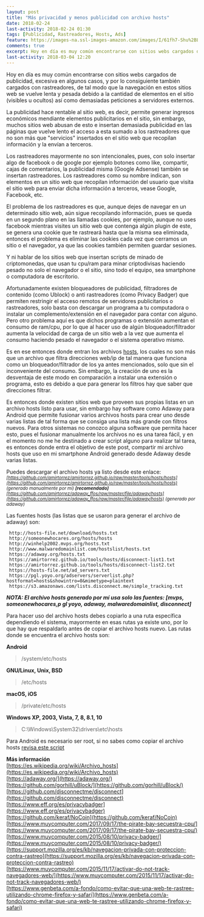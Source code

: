 ```yaml
---
layout: post
title: "Más privacidad y menos publicidad con archivo hosts"
date: 2018-02-24
last-activity: 2018-02-24 01:30
tags: [Publicidad, Rastreadores, Hosts, Ads]
feature: https://images-na.ssl-images-amazon.com/images/I/61fh7-Shu%2BL._SL1436_.jpg
comments: true
excerpt: Hoy en día es muy común encontrarse con sitios webs cargados de publicidad, excesiva en algunos casos, y por lo consiguiente también cargados con rastreadores...
last-activity: 2018-03-04 12:20
---
```


Hoy en día es muy común encontrarse con sitios webs cargados de publicidad, excesiva en algunos casos, y por lo consiguiente también cargados con rastreadores, de tal modo que la navegación en estos sitios web se vuelve lenta y pesada debido a la cantidad de elementos en el sitio (visibles u ocultos) así como demasiadas peticiones a servidores externos.

La publicidad hace rentable al sitio web, es decir, permite generar ingresos económicos mendiante elementos publicitarios en el sitio, sin embargo, muchos sitios web abusan de esto e insertan demasiada publicidad en las páginas que vuelve lento el acceso a esta sumado a los rastreadores que no son más que "servicios" insertados en el sitio web que recopilan información y la envían a terceros.

Los rastreadores mayormente no son intencionales, pues, con solo insertar algo de facebook o de google por ejemplo botones como like, compartir, cajas de comentarios, la publicidad misma (Google Adsense) también se insertan rastreadores. Los rastreadores como su nombre indican, son elementos en un sitio web que recopilan información del usuario que visita el sitio web para enviar dicha información a terceros, vease Google, Facebook, etc.

El problema de los rastreadores es que, aunque dejes de navegar en un determinado sitio web, aún sigue recopilando información, pues se queda en un segundo plano en las llamadas cookies, por ejemplo, aunque no uses facebook mientras visites un sitio web que contenga algún plugin de este, se genera una cookie que te rastreará hasta que la misma sea eliminada, entonces el problema es eliminar las cookies cada vez que cerramos un sitio o el navegador, ya que las cookies también permiten guardar sesiones.

Y ni hablar de los sitios web que insertan scripts de minado de criptomonedas, que usan tu cpu/ram para minar criptodivisas haciendo pesado no solo el navegador o el sitio, sino todo el equipo, sea smartphone o computadora de escritorio.

Afortunadamente existen bloqueadores de publicidad, filtradores de contenido (como Ublock) o anti rastreadores (como Privacy Badger) que permiten restringir el acceso remotos de servidores publicitarios o rastreadores, solo basta con descargar un programa a tu computadora o instalar un complemento/extensión en el navegador para contar con alguno. Pero otro problema aquí es que dichos programas o extensión aumentan el consumo de ram/cpu, por lo que al hacer uso de algún bloqueador/filtrador aumenta la velocidad de carga de un sitio web a la vez que aumenta el consumo haciendo pesado el navegador o el sistema operativo mismo.

Es en ese entonces donde entran los archivos [hosts](https://es.wikipedia.org/wiki/Archivo_hosts), los cuales no son más que un archivo que filtra direcciones web/ip de tal manera que funciona como un bloqueador/filtrador de los ya antes mencionados, solo que sin el inconveniente del consumo. Sin embargo, la creación de uno es la desventaja de este modo en comparación a instalar una extensión o programa, esto es debido a que para generar los filtros hay que saber que direcciones filtrar.

Es entonces donde existen sitios web que proveen sus propias listas en un archivo hosts listo para usar, sin embargo hay software como Adaway para Android que permite fusionar varios archivos hosts para crear uno desde varias listas de tal forma que se consiga una lista más grande con filtros nuevos. Para otros sistemas no conozco alguna software que permita hacer esto, pues el fusionar manualmente los archivos no es una tarea fácil, y en el momento no me he destinado a crear script alguno para realizar tal tarea, es entonces donde entra el objetivo de este post, compartir mi archivo hosts que uso en mi smartphone Android generado desde Adaway desde varias listas.

Puedes descargar el archivo hosts ya listo desde este enlace:<br>
<em><small>[https://github.com/amirtorrez/amirtorrez.github.io/raw/master/tools/hosts/hosts](https://github.com/amirtorrez/amirtorrez.github.io/raw/master/tools/hosts/hosts) (generado manualmente por mí) **[recomendado]**</small></em><br>
<em><small>[https://github.com/amirtorrez/adaway_ffos/raw/master/file/adaway/hosts](https://github.com/amirtorrez/adaway_ffos/raw/master/file/adaway/hosts) (generado por adaway)</small></em>


Las fuentes hosts (las listas que se usaron para generar el archivo de adaway) son:
~~~
 http://hosts-file.net/download/hosts.txt
 http://someonewhocares.org/hosts/hosts
 http://winhelp2002.mvps.org/hosts.txt
 http://www.malwaredomainlist.com/hostslist/hosts.txt
 https://adaway.org/hosts.txt
 https://amirtorrez.github.io/tools/hosts/disconnect-list1.txt
 https://amirtorrez.github.io/tools/hosts/disconnect-list2.txt
 https://hosts-file.net/ad_servers.txt
 https://pgl.yoyo.org/adservers/serverlist.php?hostformat=hosts&showintro=0&mimetype=plaintext
 https://s3.amazonaws.com/lists.disconnect.me/simple_tracking.txt
~~~

<b><em>NOTA: El archivo hosts generado por mí usa solo las fuentes: [mvps, someonewhocares,p gl yoyo, adaway, malwaredomainlist, disconnect]</em></b>

Para hacer uso del archivo hosts debes copiarlo a una ruta específica dependiendo el sistema, mayormente en esas rutas ya existe uno, por lo que hay que respaldarlo antes de copiar el archivo hosts nuevo. Las rutas donde se encuentra el archivo hosts son:

**Android**
> /system/etc/hosts

**GNU/Linux, Unix, BSD**
> /etc/hosts

**macOS, iOS**
> /private/etc/hosts

**Windows XP, 2003, Vista, 7, 8, 8.1, 10**
> C:\Windows\System32\drivers\etc\hosts

Para Android es necesario ser root, si no sabes como copiar el archivo hosts [revisa este script](https://github.com/amirtorrez/adaway_ffos/)


**Más información**<br>
[https://es.wikipedia.org/wiki/Archivo_hosts](https://es.wikipedia.org/wiki/Archivo_hosts)<br>
[https://adaway.org/](https://adaway.org/)<br>
[https://github.com/gorhill/uBlock/](https://github.com/gorhill/uBlock/)<br>
[https://github.com/disconnectme/disconnect](https://github.com/disconnectme/disconnect)<br>
[https://www.eff.org/es/privacybadger](https://www.eff.org/es/privacybadger)<br>
[https://github.com/keraf/NoCoin](https://github.com/keraf/NoCoin)<br>
[https://www.muycomputer.com/2017/09/17/the-pirate-bay-secuestra-cpu/](https://www.muycomputer.com/2017/09/17/the-pirate-bay-secuestra-cpu/)<br>
[https://www.muycomputer.com/2015/08/10/privacy-badger/](https://www.muycomputer.com/2015/08/10/privacy-badger/)<br>
[https://support.mozilla.org/es/kb/navegacion-privada-con-proteccion-contra-rastreo](https://support.mozilla.org/es/kb/navegacion-privada-con-proteccion-contra-rastreo)<br>
[https://www.muycomputer.com/2015/11/17/activar-do-not-track-navegadores-web/](https://www.muycomputer.com/2015/11/17/activar-do-not-track-navegadores-web/)<br>
[https://www.genbeta.com/a-fondo/como-evitar-que-una-web-te-rastree-utilizando-chrome-firefox-y-safari](https://www.genbeta.com/a-fondo/como-evitar-que-una-web-te-rastree-utilizando-chrome-firefox-y-safari)
